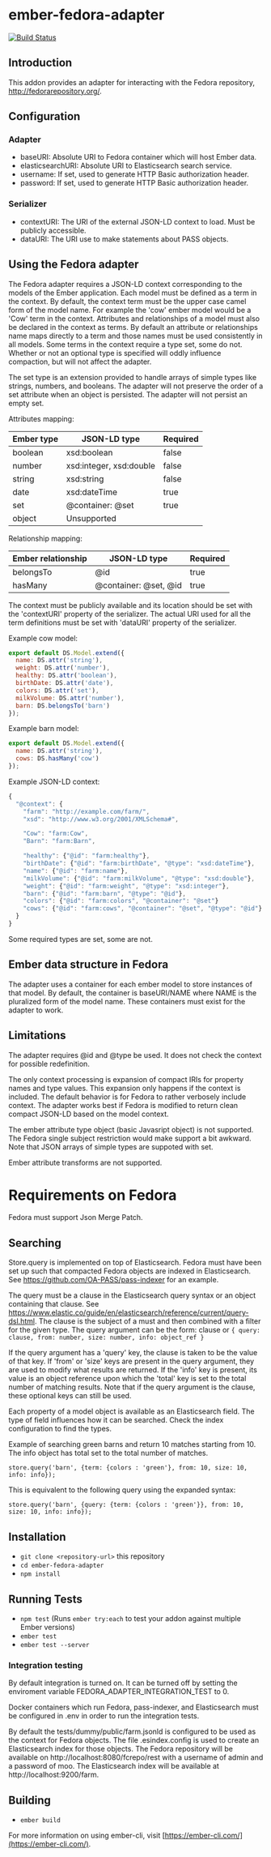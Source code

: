 # ember-fedora-adapter

[![Build Status](https://travis-ci.org/OA-PASS/ember-fedora-adapter.png?branch=master)](https://travis-ci.org/OA-PASS/ember-fedora-adapter)

## Introduction

This addon provides an adapter for interacting with the Fedora repository, http://fedorarepository.org/.

## Configuration

### Adapter

* baseURI: Absolute URI to Fedora container which will host Ember data.
* elasticsearchURI: Absolute URI to Elasticsearch search service.
* username: If set, used to generate HTTP Basic authorization header.
* password: If set, used to generate HTTP Basic authorization header.

### Serializer

* contextURI: The URI of the external JSON-LD context to load. Must be publicly accessible.
* dataURI: The URI use to make statements about PASS objects.

## Using the Fedora adapter

The Fedora adapter requires a JSON-LD context corresponding to the models of the Ember application.
Each model must be defined as a term in the context. By default, the context term must be the upper case camel form of the model name.
For example the 'cow' ember model would be a 'Cow' term in the context. Attributes and relationships of a model must also be declared
in the context as terms. By default an attribute or relationships name maps directly to a term and those names
must be used consistently in all models. Some terms in the context require a type set, some do not. Whether or not an optional type is specified will
oddly influence compaction, but will not affect the adapter.

The set type is an extension provided to handle arrays of simple types like strings, numbers, and booleans.
The adapter will not preserve the order of a set attribute when an object is persisted. The adapter will
not persist an empty set.

Attributes mapping:

| Ember type | JSON-LD type            | Required |
| -----------| ----------------------- | -------- |
| boolean    | xsd:boolean             | false    |
| number     | xsd:integer, xsd:double | false    |
| string     | xsd:string              | false    |
| date       | xsd:dateTime            | true     |
| set        | @container: @set        | true     |
| object     | Unsupported             |          |

Relationship mapping:

| Ember relationship | JSON-LD type           | Required |
| ------------------ | ------------           | -------- |
| belongsTo          | @id                    | true     |
| hasMany            | @container: @set, @id  | true     |


The context must be publicly available and its location should be set with the 'contextURI' property of the serializer. The actual URI used for all the
term definitions must be set with 'dataURI' property of the serializer.

Example cow model:
```javascript
export default DS.Model.extend({
  name: DS.attr('string'),
  weight: DS.attr('number'),
  healthy: DS.attr('boolean'),
  birthDate: DS.attr('date'),
  colors: DS.attr('set'),  
  milkVolume: DS.attr('number'),
  barn: DS.belongsTo('barn')
});
```

Example barn model:
```javascript
export default DS.Model.extend({
  name: DS.attr('string'),
  cows: DS.hasMany('cow')
});

```

Example JSON-LD context:
```javascript
{
  "@context": {
    "farm": "http://example.com/farm/",
    "xsd": "http://www.w3.org/2001/XMLSchema#",

    "Cow": "farm:Cow",
    "Barn": "farm:Barn",    

    "healthy": {"@id": "farm:healthy"},
    "birthDate": {"@id": "farm:birthDate", "@type": "xsd:dateTime"},
    "name": {"@id": "farm:name"},
    "milkVolume": {"@id": "farm:milkVolume", "@type": "xsd:double"},    
    "weight": {"@id": "farm:weight", "@type": "xsd:integer"},
    "barn": {"@id": "farm:barn", "@type": "@id"},
    "colors": {"@id": "farm:colors", "@container": "@set"}    
    "cows": {"@id": "farm:cows", "@container": "@set", "@type": "@id"}
  }
}

```

Some required types are set, some are not.

## Ember data structure in Fedora

The adapter uses a container for each ember model to store instances of that model.
By default, the container is baseURI/NAME where NAME is the pluralized form of the model name.
These containers must exist for the adapter to work.


## Limitations

The adapter requires @id and @type be used. It does not check the context for possible redefinition.

The only context processing is expansion of compact IRIs for property names and type values.
This expansion only happens if the context is included. The default behavior is for Fedora to
rather verbosely include context. The adapter works best if Fedora is modified to return clean
compact JSON-LD based on the model context.

The ember attribute type object (basic Javasript object) is not supported. The Fedora single
subject restriction would make support a bit awkward. Note that JSON arrays of simple types
are suppoted with set.

Ember attribute transforms are not supported.

# Requirements on Fedora

Fedora must support Json Merge Patch.

## Searching

Store.query is implemented on top of Elasticsearch. Fedora must have been set up such
that compacted Fedora objects are indexed in Elasticsearch. See https://github.com/OA-PASS/pass-indexer
for an example.

The query must be a clause in the Elasticsearch query syntax or an object containing that clause.
See https://www.elastic.co/guide/en/elasticsearch/reference/current/query-dsl.html. The clause
is the subject of a must and then combined with a filter for the given type.
The query argument can be the form: clause or
    ```
    {
      query: clause,
      from: number,
      size: number,
      info: object_ref
    }
    ```

If the query argument has a 'query' key, the clause is taken
to be the value of that key. If 'from' or 'size' keys are present in the
query argument, they are used to modify what results are returned. If the
'info' key is present, its value is an object reference upon which the 'total'
key is set to the total number of matching results. Note that if the query
argument is the clause, these optional keys can still be used.

Each property of a model object is available as an Elasticsearch field. The type of
field influences how it can be searched. Check the index configuration to find the types.

Example of searching green barns and return 10 matches starting from 10.
The info object has total set to the total number of matches.

```
store.query('barn', {term: {colors : 'green'}, from: 10, size: 10, info: info});
```

This is equivalent to the following query using the expanded syntax:

```
store.query('barn', {query: {term: {colors : 'green'}}, from: 10, size: 10, info: info});
```


## Installation

* `git clone <repository-url>` this repository
* `cd ember-fedora-adapter`
* `npm install`


## Running Tests

* `npm test` (Runs `ember try:each` to test your addon against multiple Ember versions)
* `ember test`
* `ember test --server`

### Integration testing

By default integration is turned on. It can be turned off by setting the enviroment variable FEDORA_ADAPTER_INTEGRATION_TEST to 0.

Docker containers which run Fedora, pass-indexer, and Elasticsearch must be configured in .env in order to run the integration tests.

By default the tests/dummy/public/farm.jsonld is configured to be used as the context for Fedora objects.
The file .esindex.config is used to create an Elasticsearch index for those objects.
The Fedora repository will be available on http://localhost:8080/fcrepo/rest with a username of admin and a password of moo.
The Elasticsearch index will be available at http://localhost:9200/farm.

## Building

* `ember build`

For more information on using ember-cli, visit [https://ember-cli.com/](https://ember-cli.com/).

